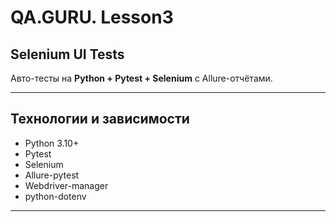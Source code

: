 # QA.GURU. Lesson3
## Selenium UI Tests

Авто-тесты на **Python + Pytest + Selenium** с Allure-отчётами.

---

## Технологии и зависимости
- Python 3.10+
- Pytest
- Selenium
- Allure-pytest
- Webdriver-manager
- python-dotenv

---
